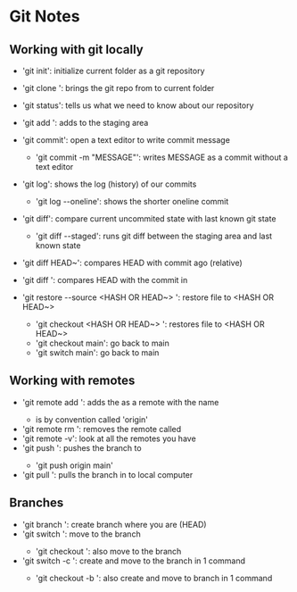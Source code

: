# Git Notes

## Working with git locally

- 'git init': initialize current folder as a git repository
- 'git clone <URL>': brings the git repo from <URL> to current folder
- 'git status': tells us what we need to know about our repository
- 'git add <FILE>': adds <FILE> to the staging area
- 'git commit': open a text editor to write commit message
    - 'git commit -m "MESSAGE"': writes MESSAGE as a commit without a text editor

- 'git log': shows the log (history) of our commits
    - 'git log --oneline': shows the shorter oneline commit
- 'git diff': compare current uncommited state with last known git state
    - 'git diff --staged': runs git diff between the staging area and last known state
- 'git diff HEAD~<NUMBER>': compares HEAD with commit <NUMBER> ago (relative)
- 'git diff <HASH>': compares HEAD with the commit in <HASH> 

- 'git restore --source <HASH OR HEAD~> <FILE>': restore file to <HASH OR HEAD~>
   - 'git checkout <HASH OR HEAD~> <FILE>': restores file to <HASH OR HEAD~>
   - 'git checkout main': go back to main
   - 'git switch main': go back to main

## Working with remotes

- 'git remote add <NAME> <URL>': adds the <URL> as a remote with the name <NAME>
   - <NAME> is by convention called 'origin'
- 'git remote rm <NAME>': removes the remote called <NAME> 
- 'git remote -v': look at all the remotes you have
- 'git push <WHERE> <WHAT>': pushes the <WHAT> branch to <WHERE>
  - 'git push origin main'
- 'git pull <WHERE> <WHAT>': pulls the <WHAT> branch in <WHERE> to local computer

## Branches

- 'git branch <NAME>': create branch <NAME> where you are (HEAD)
- 'git switch <NAME>': move to the branch <NAME>
  - 'git checkout <NAME>': also move to the branch <NAME>
- 'git switch -c <NAME>': create and move to the branch <NAME> in 1 command
  - 'git checkout -b <NAME>': also create and move to branch <NAME> in 1 command

